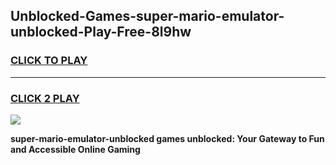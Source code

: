 
## Unblocked-Games-super-mario-emulator-unblocked-Play-Free-8l9hw
<h3>
<a href="https://premium76.site?title=super-mario-emulator-unblocked&ref=18A1">CLICK TO PLAY</a></h3>
<hr>

<h3>
<a href="https://premium76.site?title=super-mario-emulator-unblocked&ref=18A1">CLICK 2 PLAY</a>
  
</h3>

<a href="https://premium76.site?title=super-mario-emulator-unblocked&ref=18A1"><img src="https://clearcache.store/games.png"></a>


**super-mario-emulator-unblocked games unblocked: Your Gateway to Fun and Accessible Online Gaming**
